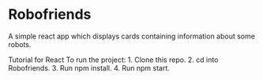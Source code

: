 # Robofriends
A simple react app which displays cards containing information about some robots.

Tutorial for React To run the project:
	1. Clone this repo.
	2. cd into Robofriends.
	3. Run npm install.
	4. Run npm start.